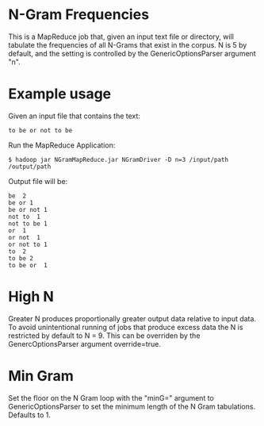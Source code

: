 
# N-Gram Frequencies

This is a MapReduce job that, given an input text file or directory, will 
tabulate the frequencies of all N-Grams that exist in the corpus. N is 5
by default, and the setting is controlled by the GenericOptionsParser argument
"n".

# Example usage

Given an input file that contains the text:

```
to be or not to be
```

Run the MapReduce Application:

```
$ hadoop jar NGramMapReduce.jar NGramDriver -D n=3 /input/path /output/path
```

Output file will be:

```
be  2
be or 1
be or not 1
not to  1
not to be 1
or  1
or not  1
or not to 1
to  2
to be 2
to be or  1
```

# High N

Greater N produces proportionally greater output data relative to input
data. To avoid unintentional running of jobs that produce excess data
the N is restricted by default to N = 9. This can be overriden by the
GenercOptionsParser argument override=true.

# Min Gram

Set the floor on the N Gram loop with the "minG=" argument to 
GenericOptionsParser to set the minimum length of the N Gram
tabulations. Defaults to 1.
